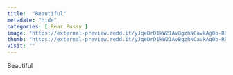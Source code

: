 ```yaml
---
title:  "Beautiful"
metadate: "hide"
categories: [ Rear Pussy ]
image: "https://external-preview.redd.it/yJqeDrD1kW21AvBgzhNCavkAg0b-RRxrh9NVhYuD-HY.jpg?auto=webp&s=187b027b6c6941041ef065d318b9bad779ba116b"
thumb: "https://external-preview.redd.it/yJqeDrD1kW21AvBgzhNCavkAg0b-RRxrh9NVhYuD-HY.jpg?width=640&crop=smart&auto=webp&s=734ab955ca241c467b0d903987fe68b8c7dee6c3"
visit: ""
---
```

Beautiful
